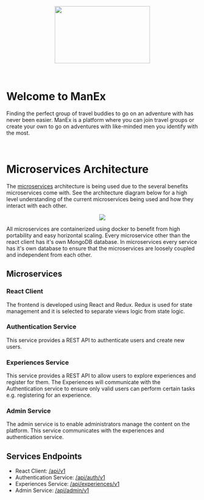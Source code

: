 <p align="center">
  <img src="https://app.greenrope.com/users/myteam46998/Media241.png?202106240524" width="250" height="150">
</p>

<br>

# Welcome to ManEx

Finding the perfect group of travel buddies to go on an adventure with has never been easier. 
ManEx is a platform where you can join travel groups or create your own to go on adventures with 
like-minded men you identify with the most. 

<br>

# Microservices Architecture

The [microservices](https://docs.microsoft.com/en-us/azure/architecture/guide/architecture-styles/microservices) architecture is being 
used due to the several benefits microservices come with. See the architecture diagram below for a high level understanding of the current
microservices being used and how they interact with each other.

<p align="center">
  <img src="https://app.greenrope.com/users/myteam46998/Media912.png?202110291600">
</p>

All microservices are containerized using docker to benefit from high portability and easy horizontal scaling. Every microservice
other than the react client has it's own MongoDB database. In microservices every service has it's own database to ensure
that the microservices are loosely coupled and independent from each other.

## Microservices

### React Client

The frontend is developed using React and Redux. Redux is used for state management and it is selected to separate views 
logic from state logic.

### Authentication Service

This service provides a REST API to authenticate users and create new users.

### Experiences Service

This service provides a REST API to allow users to explore experiences and register for them. The Experiences will
communicate with the Authentication service to ensure only valid users can perform certain tasks e.g. registering 
for an experience.

### Admin Service

The admin service is to enable administrators manage the content on the platform. This service communicates with
the experiences and authentication service. 

## Services Endpoints

- React Client: [/api/v1]()
- Authentication Service: [/api/auth/v1]()
- Experiences Service: [/api/experiences/v1]()
- Admin Service: [/api/admin/v1]()






